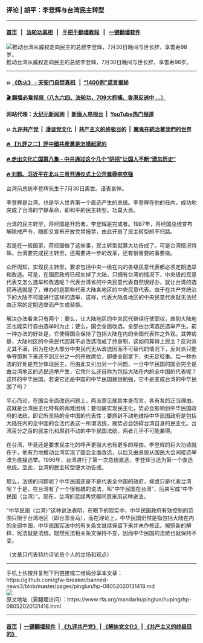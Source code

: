 ### 评论 | 胡平：李登辉与台湾民主转型
------------------------

#### [首页](https://github.com/gfw-breaker/banned-news3/blob/master/README.md) &nbsp;&nbsp;|&nbsp;&nbsp; [法轮功真相](https://github.com/begood0513/basic/blob/master/README.md)  &nbsp;&nbsp;|&nbsp;&nbsp; [手把手翻墙教程](https://github.com/gfw-breaker/guides/wiki)  &nbsp;&nbsp;|&nbsp;&nbsp; [一键翻墙软件](https://github.com/gfw-breaker/nogfw/blob/master/README.md)  



<div id="headerimg">
 <img alt="推动台湾从威权走向民主的总统李登辉，7月30日晚间与世长辞，享耆寿98岁。" src="https://www.rfa.org/mandarin/yataibaodao/gangtai/hx2-07302020090040.html/tw-Lee-7b804f5366f465b07248.jpg/@@images/2dbdf2a3-b1a4-498f-8ba8-6a994ef76107.jpeg" title="推动台湾从威权走向民主的总统李登辉，7月30日晚间与世长辞，享耆寿98岁。"/>
 <div id="headerimgcontents">
  <div id="headerimgcaption">
   <span>
    推动台湾从威权走向民主的总统李登辉，7月30日晚间与世长辞，享耆寿98岁。
   </span>
   <!-- zoomattribute -->
  </div>
  <!-- headerimgcaption -->
 </div>
 <!-- headerimagecontents -->
</div>

<hr/>


#### 💥 [《伪火》 - 天安门自焚真相 ](http://141.164.51.119:10000/videos/blog/weihuo.html)&nbsp; |&nbsp; [“1400例”谎言揭秘  ](http://141.164.51.119:10000/videos/blog/jiexi1400.html)

#### [ 🎬  翻墙必看视频（八九六四、法轮功、709大抓捕、香港反送中 ...）](https://github.com/gfw-breaker/links/blob/master/banned.md)

#### 网站代理：[大纪元新闻网](http://167.172.10.89:10080/gb/) &nbsp;|&nbsp; [新唐人电视台](http://167.172.10.89:8808/gb/) &nbsp;|&nbsp; [YouTube热门频道](http://158.247.203.241/youtube.html)

#### 💥 [九评共产党](http://141.164.51.119:10000/videos/res/jiuping/)&nbsp; |&nbsp; [漫谈党文化](http://141.164.51.119:10000/videos/res/mtdwh/)&nbsp; |&nbsp; [共产主义的终极目的](http://141.164.51.119:10000/videos/res/zjmd/)&nbsp; |&nbsp; [魔鬼在統治著我們的世界](http://141.164.51.119:10000/videos/res/TheSpecter/)  

#### [ 🔥  【九評之二】評中國共產黨是怎樣起家的](http://141.164.51.119:10000/videos/news/../res/jiuping/index.html)

#### [ 🔥  走出文化亡国第八集 - 中共通过这个几个“阴招”让国人不断“遗忘历史”  ](http://141.164.51.119:10000/videos/news/../res/zcwhwg/index.html)

#### [ 🔥  刘鹤、习近平在北斗三号开通仪式上公开羞辱李克强](http://141.164.51.119:10000/videos/news/lkq.html)

<div id="storytext">
 <div>
  <div class="slot_header">
  </div>
 </div>
 <p>
  台湾前总统李登辉先生于7月30日离世。谨表哀悼。
  <br/>
  <br/>
  李登辉是台湾、也是华人世界第一个直选产生的总统。李登辉在他的任内，成功地完成了台湾的宁静革命，即和平的民主转型。功莫大焉。
  <br/>
  <br/>
  台湾的民主转型，蒋经国是开启者，李登辉是完成者。1987年，蒋经国总统宣布解除戒严令，随即又宣布开放党禁报禁，由此开启了民主转型的不归路。
  <br/>
  <br/>
  若是在一般国家，蒋经国做了这些事，民主转型就算大功告成了。可是台湾情况特殊，台湾要完成民主转型，还需要进一步的改革，还有很重要的事要做。
  <br/>
  <br/>
  众所周知，实现民主转型，要求包括中央一级在内的各级民意代表都必须定期选举和改选。可是，在国民政府已经失掉了大陆，只拥有台湾的情况下，中央级的民意代表又怎么选举和改选呢？代表台湾省的中央民意代表自然很好办，就让台湾的选民再选就是了，难办的是那些代表大陆各地区的中央民意代表。由于在共产党统治下的大陆不可能进行这样的选举，这样，代表大陆各地区的中央民意代表就无法经由正常的定期选举而产生或替换。
  <br/>
  <br/>
  解决办法看来只有两个：要么，让大陆地区的中央民代继续行使职权，直到大陆地区也能实行自由选举时为止；要么，国会全面改选，全部由台湾选民选举产生。前一种办法的好处是，它使得国会保持了包括大陆在内的全国代表性之外观。其弊病是，大陆地区的中央民代因其不必改选而成了终身制，这如何算得上民主？反对派尤其不满，因为在绝大部分中央民代无从改选因而不可替代的情况下，反对派只能争夺那剩下来还不到三分之一的开放席位，即便全部拿下，也无足轻重。后一种办法的好处是充分体现民主，但由此又引出另一个问题，一旦中华民国的国会完全是由台湾地区的选民选举产生，它凭什么还自称为包括大陆在内的全中国的代表呢？这样的中华民国，若说它还是中国的中华民国就很勉强，它不是变成台湾的中华民国了吗？
  <br/>
  <br/>
  平心而论，在国会全面改选问题上，两派意见就其本身而言，各有各的正当理由。这就是台湾民主化特有的两难困境：要彻底实现民主化，势必会影响到中华民国政府的法统，即它所坚持的全中国的代表性；要原封不动地维持中华民国政府是包括大陆在内的全中国的合法代表这一所谓法统，就势必会妨碍台湾自身的民主化。台湾百分之百的民主化和原封不动的中华民国法统，两者几乎不可能兼得。
  <br/>
  <br/>
  在台湾，毕竟还是要求民主化的呼声更强大也有更多的理由。李登辉的巨大功绩就在于，他有力地推动台湾实现了国会全面改选，以后又由总统从国民大会间接选举改为直接选举。1996年，台湾进行了第一次总统直选，李登辉当选为第一个直选总统。至此，台湾的民主转型便大功告成。
  <br/>
  <br/>
  那么，法统的问题呢？中华民国还是不是代表全中国的政府，抑或只是代表台湾呢？于是，在台湾有了一个很有趣的说法，叫“中华民国在台湾”，后来写成“中华民国（台湾）”。现在，台湾的蓝绿两党都同意采用这种说法。
  <br/>
  <br/>
  “中华民国（台湾）”这种说法表明，在眼下的现实中，中华民国政府有效控制的范围只限于台湾地区（即台澎金马），而在理论上，中华民国仍然是指包括大陆在内的全部中国，中华民国宪法中的有关条文继续保留下来并未作修正。按照新的解释，宪法就是法统。既然宪法相关条文保持不变，因而中华民国的法统也就保持不变。
  <br/>
  <br/>
  （文章只代表特约评论员个人的立场和观点）
 </p>
</div>

<hr/>
手机上长按并复制下列链接或二维码分享本文章：<br/>
https://github.com/gfw-breaker/banned-news3/blob/master/pages/pinglun/hp-08052020131418.md <br/>
<a href='https://github.com/gfw-breaker/banned-news3/blob/master/pages/pinglun/hp-08052020131418.md'><img src='https://github.com/gfw-breaker/banned-news3/blob/master/pages/pinglun/hp-08052020131418.md.png'/></a> <br/>
原文地址（需翻墙访问）：https://www.rfa.org/mandarin/pinglun/huping/hp-08052020131418.html


------------------------
#### [首页](https://github.com/gfw-breaker/banned-news3/blob/master/README.md) &nbsp;|&nbsp; [一键翻墙软件](https://github.com/gfw-breaker/nogfw/blob/master/README.md) &nbsp;| [《九评共产党》](https://github.com/gfw-breaker/9ping.md/blob/master/README.md#九评之一评共产党是什么) | [《解体党文化》](https://github.com/gfw-breaker/jtdwh.md/blob/master/README.md) | [《共产主义的终极目的》](https://github.com/gfw-breaker/gczydzjmd.md/blob/master/README.md)


<img src='http://gfw-breaker.win/banned-news3/pages/pinglun/hp-08052020131418.md' width='0px' height='0px'/>